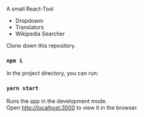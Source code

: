 A small React-Tool 

- Dropdowm 
- Translators
- Wikipedia Searcher 


Clone down this repository. 

### `npm i`

In the project directory, you can run:

### `yarn start`

Runs the app in the development mode.<br />
Open [http://localhost:3000](http://localhost:3000) to view it in the browser.

